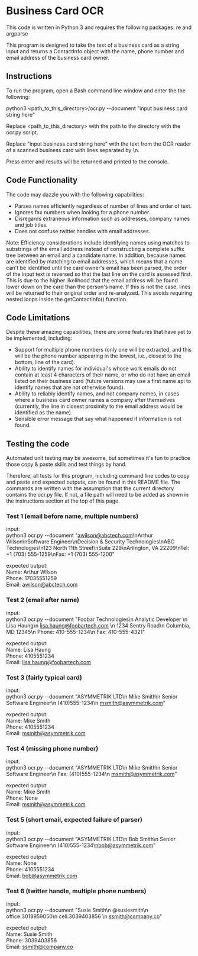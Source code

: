 # Business Card OCR

This code is written in Python 3 and requires the following packages: re and argparse

This program is designed to take the text of a business card as a string input and returns a ContactInfo object with the name, phone number and email address of the business card owner. 

## Instructions
To run the program, open a Bash command line window and enter the the following:

python3 <path_to_this_directory>/ocr.py --document "input business card string here"

Replace <path_to_this_directory> with the path to the directory with the ocr.py script.

Replace "input business card string here" with the text from the OCR reader of a scanned business card with lines separated by \n. 

Press enter and results will be returned and printed to the console.

## Code Functionality
The code may dazzle you with the following capabilities:
* Parses names efficiently regardless of number of lines and order of text. 
* Ignores fax numbers when looking for a phone number.
* Disregards extraneous information such as addresses, company names and job titles.
* Does not confuse twitter handles with email addresses.

Note: Efficiency considerations include identifying names using matches to substrings of the email address instead of constructing a complete suffix tree between an email and a candidate name. In addition, because names are identified by matching to email addresses, which means that a name can't be identified until the card owner's email has been parsed, the order of the input text is reversed so that the last line on the card is assessed first. This is due to the higher likelihood that the email address will be found lower down on the card than the person's name. If this is not the case, lines will be returned to their original order and re-analyzed. This avoids requiring nested loops inside the getContactInfo() function.

## Code Limitations
Despite these amazing capabilities, there are some features that have yet to be implemented, including:
* Support for multiple phone numbers (only one will be extracted, and this will be the phone number appearing in the lowest, i.e., closest to the bottom, line of the card).
* Ability to identify names for individual's whose work emails do not contain at least 4 characters of their name, or who do not have an email listed on their business card (future versions may use a first name api to identify names that are not otherwise found).
* Ability to reliably identify names, and not company names, in cases where a business card owner names a company after themselves (currently, the line in closest proximity to the email address would be identified as the name).
* Sensible error message that say what happened if information is not found.
 
## Testing the code
Automated unit testing may be awesome, but sometimes it's fun to practice those copy & paste skills and test things by hand. 

Therefore, all tests for this program, including command line codes to copy and paste and expected outputs, can be found in this README file. The commands are written with the assumption that the current directory contains the ocr.py file. If not, a file path will need to be added as shown in the instructions section at the top of this page.

### Test 1 (email before name, multiple numbers)

input:<br/>
python3 ocr.py --document "awilson@abctech.com\nArthur Wilson\nSoftware Engineer\nDecision & Security Technologies\nABC Technologies\n123 North 11th Street\nSuite 229\nArlington, VA 22209\nTel: +1 (703) 555-1259\nFax: +1 (703) 555-1200"

expected output:<br/>
Name: Arthur Wilson<br/>
Phone: 17035551259<br/>
Email: awilson@abctech.com

### Test 2 (email after name)

input: <br/>
python3 ocr.py --document "Foobar Technologies\n Analytic Developer \n Lisa Haung\n lisa.haung@foobartech.com \n 1234 Sentry Road\n Columbia, MD 12345\n Phone: 410-555-1234\n Fax: 410-555-4321"

expected output:<br/>
Name: Lisa Haung<br/>
Phone: 4105551234<br/>
Email: lisa.haung@foobartech.com

### Test 3 (fairly typical card)

input:<br/>
python3 ocr.py --document "ASYMMETRIK LTD\n Mike Smith\n Senior Software Engineer\n (410)555-1234\n msmith@asymmetrik.com"

expected output:<br/>
Name: Mike Smith<br/>
Phone: 4105551234<br/>
Email: msmith@asymmetrik.com

### Test 4 (missing phone number)

input: <br/>
python3 ocr.py --document "ASYMMETRIK LTD\n Mike Smith\n Senior Software Engineer\n Fax: (410)555-1234\n msmith@asymmetrik.com"

expected output:<br/>
Name: Mike Smith<br/>
Phone: None<br/>
Email: msmith@asymmetrik.com

### Test 5 (short email, expected failure of parser)

input: <br/>
python3 ocr.py --document "ASYMMETRIK LTD\n Bob Smith\n Senior Software Engineer\n (410)555-1234\nbob@asymmetrik.com"

expected output:<br/>
Name: None<br/>
Phone: 4105551234<br/>
Email: bob@asymmetrik.com

### Test 6 (twitter handle, multiple phone numbers)

input:<br/>
python3 ocr.py --document "Susie Smith\n @susiesmith\n office:3018959050\n cell:3039403856 \n ssmith@company.co"

expected output:<br/>
Name: Susie Smith<br/>
Phone: 3039403856<br/>
Email: ssmith@company.co
